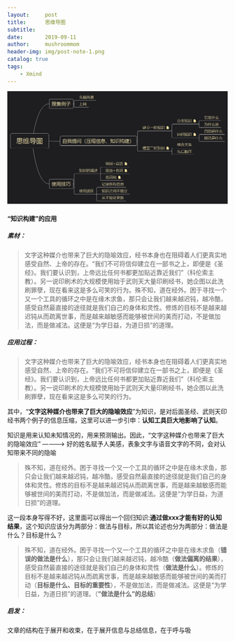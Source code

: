 ```yaml
---
layout:     post
title:      思维导图
subtitle:   
date:       2019-09-11
author:     mushroommom
header-img: img/post-note-1.png
catalog: true
tags:
    - Xmind
---
```




![](https://raw.githubusercontent.com/mushroommom/mushroommom.github.io/master/img/2019-09-11-xmind.png)



#### “知识构建”的应用

##### 素材：

> 文字这种媒介也带来了巨大的隐喻效应，经书本身也在阻碍着人们更真实地感受自然、上帝的存在。“我们不可将信仰建立在一部书之上，即便是《圣经》。我们要认识到，上帝远比任何书都更加贴近靠近我们”（科伦索主教）。另一说印刷术的大规模使用始于武则天大量印刷经书，她企图以此洗刷罪孽，现在看来这是多么可笑的行为。殊不知，道在经外。困于寻找一个又一个工具的循环之中是在缘木求鱼，那只会让我们越来越迟钝，越冷酷，感受自然最直接的途径就是我们自己的身体和灵性。修炼的目标不是越来越迟钝从而疏离世事，而是越来越敏感而能够被世间的美而打动，不是做加法，而是做减法。这便是“为学日益，为道日损”的道理。

##### 应用过程：

> 文字这种媒介也带来了巨大的隐喻效应，经书本身也在阻碍着人们更真实地感受自然、上帝的存在。“我们不可将信仰建立在一部书之上，即便是《圣经》。我们要认识到，上帝远比任何书都更加贴近靠近我们”（科伦索主教）。另一说印刷术的大规模使用始于武则天大量印刷经书，她企图以此洗刷罪孽，现在看来这是多么可笑的行为。

其中，“**文字这种媒介也带来了巨大的隐喻效应**”为知识，是对后面圣经、武则天印经书两个例子的信息压缩，这里可以进一步引申：**认知工具巨大地影响了认知**。

知识是用来认知未知情况的，用来预测输出。因此，“文字这种媒介也带来了巨大的隐喻效应” ————> 好的姓名赋予人美感，表象文字与语音文字的不同，会对认知带来不同的隐喻

> 殊不知，道在经外。困于寻找一个又一个工具的循环之中是在缘木求鱼，那只会让我们越来越迟钝，越冷酷，感受自然最直接的途径就是我们自己的身体和灵性。修炼的目标不是越来越迟钝从而疏离世事，而是越来越敏感而能够被世间的美而打动，不是做加法，而是做减法。这便是“为学日益，为道日损”的道理。

这一段本身写得不好，这里面可以得出一个回归知识:**通过做xxx才能有好的认知结果**，这个知识应该分为两部分：做法与目标，所以其论述也分为两部分：做法是什么？目标是什么？

> 殊不知，道在经外。困于寻找一个又一个工具的循环之中是在缘木求鱼（**错误的做法是什么**），那只会让我们越来越迟钝，越冷酷（**做法偏离的结果**），感受自然最直接的途径就是我们自己的身体和灵性（**做法是什么**）。修炼的目标不是越来越迟钝从而疏离世事，而是越来越敏感而能够被世间的美而打动（**目标是什么、目标的重要性**），不是做加法，而是做减法。这便是“为学日益，为道日损”的道理。（**”做法是什么”的总结**）

##### 启发：

文章的结构在于展开和收束，在于展开信息与总结信息，在于呼与吸
